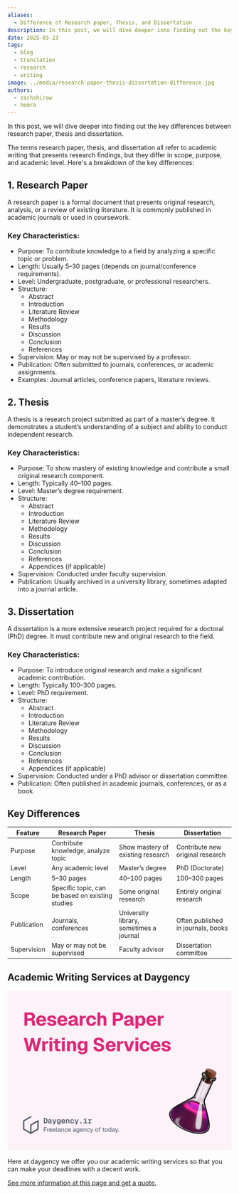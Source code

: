 ```yaml
---
aliases:
  - Difference of Research paper, Thesis, and Dissertation
description: In this post, we will dive deeper into finding out the key differences between research paper, thesis and dissertation.
date: 2025-03-23
tags:
  - blog
  - translation
  - research
  - writing
image: ../media/research-paper-thesis-dissertation-difference.jpg
authors:
  - zachshirow
  - hemra
---
```


In this post, we will dive deeper into finding out the key differences between research paper, thesis and dissertation.

The terms research paper, thesis, and dissertation all refer to academic writing that presents research findings, but they differ in scope, purpose, and academic level. Here's a breakdown of the key differences:

## 1. Research Paper

A research paper is a formal document that presents original research, analysis, or a review of existing literature. It is commonly published in academic journals or used in coursework.

### Key Characteristics:

- Purpose: To contribute knowledge to a field by analyzing a specific topic or problem.
- Length: Usually 5–30 pages (depends on journal/conference requirements).
- Level: Undergraduate, postgraduate, or professional researchers.
- Structure:
    - Abstract
    - Introduction
    - Literature Review
    - Methodology
    - Results
    - Discussion
    - Conclusion
    - References
- Supervision: May or may not be supervised by a professor.
- Publication: Often submitted to journals, conferences, or academic assignments.
- Examples: Journal articles, conference papers, literature reviews.

## 2. Thesis

A thesis is a research project submitted as part of a master’s degree. It demonstrates a student’s understanding of a subject and ability to conduct independent research.

### Key Characteristics:

- Purpose: To show mastery of existing knowledge and contribute a small original research component.
- Length: Typically 40–100 pages.
- Level: Master’s degree requirement.
- Structure:
    - Abstract
    - Introduction
    - Literature Review
    - Methodology
    - Results
    - Discussion
    - Conclusion
    - References
    - Appendices (if applicable)
- Supervision: Conducted under faculty supervision.
- Publication: Usually archived in a university library, sometimes adapted into a journal article.

## 3. Dissertation

A dissertation is a more extensive research project required for a doctoral (PhD) degree. It must contribute new and original research to the field.

### Key Characteristics:

- Purpose: To introduce original research and make a significant academic contribution.
- Length: Typically 100–300 pages.
- Level: PhD requirement.
- Structure:
    - Abstract
    - Introduction
    - Literature Review
    - Methodology
    - Results
    - Discussion
    - Conclusion
    - References
    - Appendices (if applicable)
- Supervision: Conducted under a PhD advisor or dissertation committee.
- Publication: Often published in academic journals, conferences, or as a book.

## Key Differences

| Feature         | Research Paper                                   | Thesis                                  | Dissertation                         |
| --------------- | ------------------------------------------------ | --------------------------------------- | ------------------------------------ |
| Purpose     | Contribute knowledge, analyze topic              | Show mastery of existing research       | Contribute new original research |
| Level       | Any academic level                               | Master’s degree                         | PhD (Doctorate)                      |
| Length      | 5–30 pages                                       | 40–100 pages                            | 100–300 pages                        |
| Scope       | Specific topic, can be based on existing studies | Some original research                  | Entirely original research           |
| Publication | Journals, conferences                            | University library, sometimes a journal | Often published in journals, books   |
| Supervision | May or may not be supervised                     | Faculty advisor                         | Dissertation committee               |

## Academic Writing Services at Daygency

![research-paper-writing-services](../media/research-paper-writing-services.jpg)

Here at daygency we offer you our academic writing services so that you can make your deadlines with a decent work. 

[See more information at this page and get a quote.](../services/research-paper-writing-services.md)
